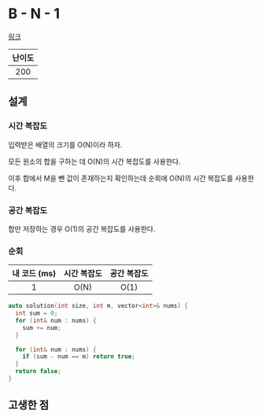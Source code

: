# B - N - 1

[링크](https://atcoder.jp/contests/abc429/tasks/abc429_b)

| 난이도 |
| :----: |
|  200   |

## 설계

### 시간 복잡도

입력받은 배열의 크기를 O(N)이라 하자.

모든 원소의 합을 구하는 데 O(N)의 시간 복잡도를 사용한다.

이후 합에서 M을 뺀 값이 존재하는지 확인하는데 순회에 O(N)의 시간 복잡도를 사용한다.

### 공간 복잡도

합만 저장하는 경우 O(1)의 공간 복잡도를 사용한다.

### 순회

| 내 코드 (ms) | 시간 복잡도 | 공간 복잡도 |
| :----------: | :---------: | :---------: |
|      1       |    O(N)     |    O(1)     |

```cpp
auto solution(int size, int m, vector<int>& nums) {
  int sum = 0;
  for (int& num : nums) {
    sum += num;
  }

  for (int& num : nums) {
    if (sum - num == m) return true;
  }
  return false;
}
```

## 고생한 점
